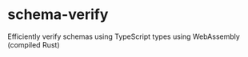 # schema-verify
Efficiently verify schemas using TypeScript types using WebAssembly (compiled Rust)
